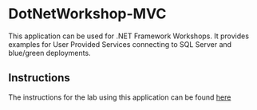 # DotNetWorkshop-MVC
This application can be used for .NET Framework Workshops. It provides examples for User Provided Services connecting to SQL Server and blue/green deployments.

## Instructions
The instructions for the lab using this application can be found [here](https://github.com/corn-pivotal/PCF-DotNet-Workshop/blob/master/Labs/Lab2-NET.md)
